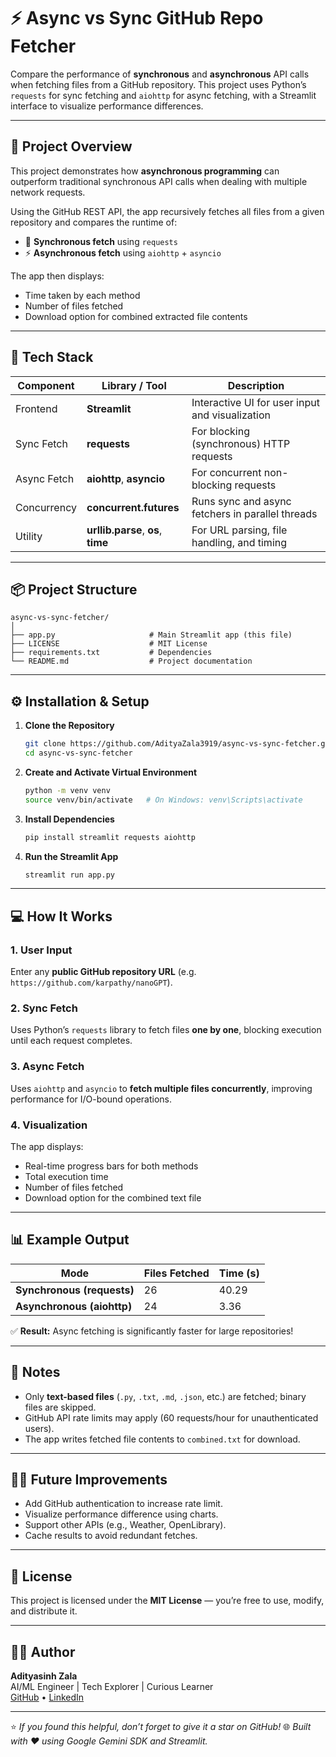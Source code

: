 # ⚡ Async vs Sync GitHub Repo Fetcher

Compare the performance of **synchronous** and **asynchronous** API calls when fetching files from a GitHub repository.
This project uses Python’s `requests` for sync fetching and `aiohttp` for async fetching, with a Streamlit interface to visualize performance differences.

---

## 🚀 Project Overview

This project demonstrates how **asynchronous programming** can outperform traditional synchronous API calls when dealing with multiple network requests.

Using the GitHub REST API, the app recursively fetches all files from a given repository and compares the runtime of:

* 🧩 **Synchronous fetch** using `requests`
* ⚡ **Asynchronous fetch** using `aiohttp` + `asyncio`

The app then displays:

* Time taken by each method
* Number of files fetched
* Download option for combined extracted file contents

---

## 🧠 Tech Stack

| Component   | Library / Tool                     | Description                                      |
| ----------- | ---------------------------------- | ------------------------------------------------ |
| Frontend    | **Streamlit**                      | Interactive UI for user input and visualization  |
| Sync Fetch  | **requests**                       | For blocking (synchronous) HTTP requests         |
| Async Fetch | **aiohttp**, **asyncio**           | For concurrent non-blocking requests             |
| Concurrency | **concurrent.futures**             | Runs sync and async fetchers in parallel threads |
| Utility     | **urllib.parse**, **os**, **time** | For URL parsing, file handling, and timing       |

---

## 📦 Project Structure

```
async-vs-sync-fetcher/
│
├── app.py                     # Main Streamlit app (this file)
├── LICENSE                    # MIT License
├── requirements.txt           # Dependencies
└── README.md                  # Project documentation
```

---

## ⚙️ Installation & Setup

1. **Clone the Repository**

   ```bash
   git clone https://github.com/AdityaZala3919/async-vs-sync-fetcher.git
   cd async-vs-sync-fetcher
   ```

2. **Create and Activate Virtual Environment**

   ```bash
   python -m venv venv
   source venv/bin/activate   # On Windows: venv\Scripts\activate
   ```

3. **Install Dependencies**

   ```bash
   pip install streamlit requests aiohttp
   ```

4. **Run the Streamlit App**

   ```bash
   streamlit run app.py
   ```

---

## 💻 How It Works

### 1. User Input

Enter any **public GitHub repository URL** (e.g. `https://github.com/karpathy/nanoGPT`).

### 2. Sync Fetch

Uses Python’s `requests` library to fetch files **one by one**, blocking execution until each request completes.

### 3. Async Fetch

Uses `aiohttp` and `asyncio` to **fetch multiple files concurrently**, improving performance for I/O-bound operations.

### 4. Visualization

The app displays:

* Real-time progress bars for both methods
* Total execution time
* Number of files fetched
* Download option for the combined text file

---

## 📊 Example Output

| Mode                       | Files Fetched | Time (s) |
| -------------------------- | ------------- | -------- |
| **Synchronous (requests)** | 26            | 40.29    |
| **Asynchronous (aiohttp)** | 24            | 3.36     |

✅ **Result:** Async fetching is significantly faster for large repositories!

---

## 🧾 Notes

* Only **text-based files** (`.py`, `.txt`, `.md`, `.json`, etc.) are fetched; binary files are skipped.
* GitHub API rate limits may apply (60 requests/hour for unauthenticated users).
* The app writes fetched file contents to `combined.txt` for download.

---

## 🧑‍💻 Future Improvements

* Add GitHub authentication to increase rate limit.
* Visualize performance difference using charts.
* Support other APIs (e.g., Weather, OpenLibrary).
* Cache results to avoid redundant fetches.

---

## 🪪 License

This project is licensed under the **MIT License** — you’re free to use, modify, and distribute it.

---

## 🧑‍💻 Author

**Adityasinh Zala** <br>
AI/ML Engineer | Tech Explorer | Curious Learner   <br>
[GitHub](https://github.com/AdityaZala3919) • [LinkedIn](https://www.linkedin.com/in/adityasinh-zala-1bbb42258/)

---

⭐ *If you found this helpful, don’t forget to give it a star on GitHub!*
🌐 *Built with ❤️ using Google Gemini SDK and Streamlit.*
